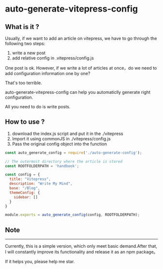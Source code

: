 # auto-generate-vitepress-config

## What is it ?

Usually, if we want to add an article on vitepress, we have to go through the following two steps:

1. write a new post
2. add relative config in .vitepress/config.js

One post is ok. However, if we write a lot of articles at once，do we need to add configuration information one by one?

That's too terrible.

auto-generate-vitepress-config can help you automaticlly generate right configuration.

All you need to do is write posts.

## How to use ?

1. download the index.js script and put it in the ./vitepress
2. Import it using commonJS in ./vitepress/config.js
3. Pass the original config object into the function

```js
const auto_generate_config = require('./auto-generate-config');

// The outermost directory where the article is stored
const ROOTFOLDERPATH = 'handbook';

const config = {
  title: "Vitepress",
  description: "Write My Mind",
  base: "/Blog",
  themeConfig: {
    sidebar: []
  }
}

module.exports = auto_generate_config(config, ROOTFOLDERPATH);
```

## Note
---
Currently, this is a simple version, which only meet basic demand.After that, I will constantly improve its functionality and release it as an npm package。

If it helps you, please help me star.